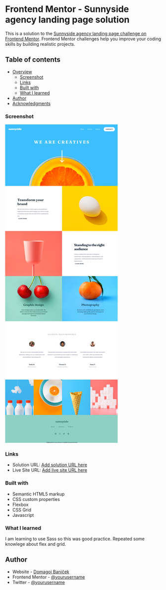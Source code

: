 # Frontend Mentor - Sunnyside agency landing page solution

This is a solution to the [Sunnyside agency landing page challenge on Frontend Mentor](https://www.frontendmentor.io/challenges/sunnyside-agency-landing-page-7yVs3B6ef). Frontend Mentor challenges help you improve your coding skills by building realistic projects.

## Table of contents

- [Overview](#overview)
  - [Screenshot](#screenshot)
  - [Links](#links)
  - [Built with](#built-with)
  - [What I learned](#what-i-learned)
- [Author](#author)
- [Acknowledgments](#acknowledgments)


### Screenshot

![](./screenshot.png)


### Links

- Solution URL: [Add solution URL here](https://www.frontendmentor.io/solutions/responsive-landing-page-using-flexbox-and-grid-rJFtiO1mc)
- Live Site URL: [Add live site URL here](https://sunnyside-agency-landing-page-frontend-mentor.netlify.app/)


### Built with

- Semantic HTML5 markup
- CSS custom properties
- Flexbox
- CSS Grid
- Javascript 


### What I learned

I am learning to use Sass so this was good practice.
Repeated some knowlege about flex and grid.


## Author

- Website - [Domagoj Baniček](https://sunnyside-agency-landing-page-frontend-mentor.netlify.app/)
- Frontend Mentor - [@yourusername](https://www.frontendmentor.io/profile/yourusername)
- Twitter - [@yourusername](https://www.twitter.com/yourusername)


